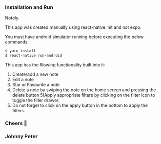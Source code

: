 ### Installation and Run

Notely.

This app was created manually using react-native init and not expo.

You must have android simulator running before executing the below commands.

```sh
$ yarn install
$ react-native run-android
```
This app has the fllowing functionality built into it:

1) Create/add a new note
2) Edit a note
3) Star or Favourite a note
4) Delete a note by swiping the note on the home screen and pressing the delete button
5)Apply appropriate filters by clicking on the filter icon to toggle the filter drawer.
6) Do not forget to click on the apply button in the bottom to apply the filters.

### Cheers 🥂
### Johnny Peter